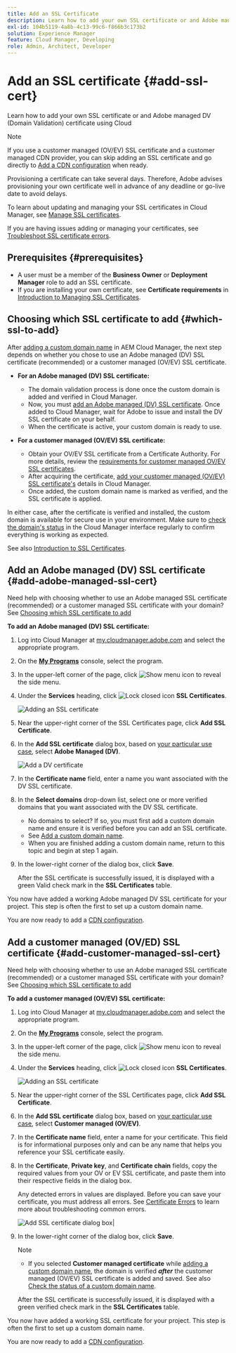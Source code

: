 ```yaml
---
title: Add an SSL Certificate
description: Learn how to add your own SSL certificate or and Adobe managed DV (Domain Validation) certificate using Cloud Manager's self-service tools.
exl-id: 104b5119-4a8b-4c13-99c6-f866b3c173b2
solution: Experience Manager
feature: Cloud Manager, Developing
role: Admin, Architect, Developer
---
```


# Add an SSL certificate {#add-ssl-cert}

Learn how to add your own SSL certificate or and Adobe managed DV (Domain Validation) certificate using Cloud

>[!NOTE]
>
>If you use a customer managed (OV/EV) SSL certificate and a customer managed CDN provider, you can skip adding an SSL certificate and go directly to [Add a CDN configuration](/help/implementing/cloud-manager/cdn-configurations/add-cdn-config.md) when ready.

Provisioning a certificate can take several days. Therefore, Adobe advises provisioning your own certificate well in advance of any deadline or go-live date to avoid delays.

To learn about updating and managing your SSL certificates in Cloud Manager, see [Manage SSL certificates](/help/implementing/cloud-manager/managing-ssl-certifications/managing-certificates.md).

If you are having issues adding or managing your certificates, see [Troubleshoot SSL certificate errors](/help/implementing/cloud-manager/managing-ssl-certifications/troubleshoot-ssl-cert.md).


## Prerequisites {#prerequisites}

* A user must be a member of the **Business Owner** or **Deployment Manager** role to add an SSL certificate.
* If you are installing your own certificate, see **Certificate requirements** in [Introduction to Managing SSL Certificates](/help/implementing/cloud-manager/managing-ssl-certifications/introduction-to-ssl-certificates.md#requirements).

## Choosing which SSL certificate to add {#which-ssl-to-add} 

After [adding a custom domain name](/help/implementing/cloud-manager/custom-domain-names/add-custom-domain-name.md) in AEM Cloud Manager, the next step depends on whether you chose to use an Adobe managed (DV) SSL certificate (recommended) or a customer managed (OV/EV) SSL certificate.

* **For an Adobe managed (DV) SSL certificate:**
    * The domain validation process is done once the custom domain is added and verified in Cloud Manager.
    * Now, you must [add an Adobe managed (DV) SSL certificate](#add-adobe-managed-ssl-cert).
    Once added to Cloud Manager, wait for Adobe to issue and install the DV SSL certificate on your behalf.
    * When the certificate is active, your custom domain is ready to use.

* **For a customer managed (OV/EV) SSL certificate:**

    * Obtain your OV/EV SSL certificate from a Certificate Authority. For more details, review the [requirements for customer managed OV/EV SSL certificates](/help/implementing/cloud-manager/managing-ssl-certifications/introduction-to-ssl-certificates.md#requirements).
    * After acquiring the certificate, [add your customer managed (OV/EV) SSL certificate's](#add-customer-manage-ssl-cert) details in Cloud Manager.
    * Once added, the custom domain name is marked as verified, and the SSL certificate is applied.

In either case, after the certificate is verified and installed, the custom domain is available for secure use in your environment. Make sure to [check the domain's status](/help/implementing/cloud-manager/custom-domain-names/check-domain-name-status.md) in the Cloud Manager interface regularly to confirm everything is working as expected.

See also [Introduction to SSL Certificates](/help/implementing/cloud-manager/managing-ssl-certifications/introduction-to-ssl-certificates.md).

## Add an Adobe managed (DV) SSL certificate {#add-adobe-managed-ssl-cert}

Need help with choosing whether to use an Adobe managed SSL certificate (recommended) or a customer managed SSL certificate with your domain? See [Choosing which SSL certificate to add](#which-ssl-to-add)

**To add an Adobe managed (DV) SSL certificate:**

1. Log into Cloud Manager at [my.cloudmanager.adobe.com](https://my.cloudmanager.adobe.com/) and select the appropriate program.
1. On the **[My Programs](/help/implementing/cloud-manager/navigation.md#my-programs)** console, select the program.
1. In the upper-left corner of the page, click ![Show menu icon](https://spectrum.adobe.com/static/icons/workflow_18/Smock_ShowMenu_18_N.svg) to reveal the side menu. 

1. Under the **Services** heading, click ![Lock closed icon](https://spectrum.adobe.com/static/icons/workflow_18/Smock_LockClosed_18_N.svg) **SSL Certificates**. 

   ![Adding an SSL certificate](/help/implementing/cloud-manager/assets/ssl/ssl-cert-add.png)

1. Near the upper-right corner of the SSL Certificates page, click **Add SSL Certificate**.

1. In the **Add SSL certificate** dialog box, based on [your particular use case](#which-ssl-to-add), select **Adobe Managed (DV)**.

    ![Add a DV certificate](/help/implementing/cloud-manager/assets/ssl/add-dv-certificate.png)

1. In the **Certificate name** field, enter a name you want associated with the DV SSL certificate.

1. In the **Select domains** drop-down list, select one or more verified domains that you want associated with the DV SSL certificate.
    * No domains to select? If so, you must first add a custom domain name and ensure it is verified before you can add an SSL certificate.
    * See [Add a custom domain name](/help/implementing/cloud-manager/custom-domain-names/add-custom-domain-name.md). 
    * When you are finished adding a custom domain name, return to this topic and begin at step 1 again.
    
1. In the lower-right corner of the dialog box, click **Save**.

    After the SSL certificate is successfully issued, it is displayed with a green Valid check mark in the **SSL Certificates** table. 

You now have added a working Adobe managed DV SSL certificate for your project. This step is often the first to set up a custom domain name.

You are now ready to add a [CDN configuration](/help/implementing/cloud-manager/cdn-configurations/add-cdn-config.md).

## Add a customer managed (OV/ED) SSL certificate {#add-customer-managed-ssl-cert}

<!-- IF THIS TOPIC GET UPDATED, REMEMBER TO UPDATE THE STEPS ALSO IN THE "MANAGE SSL CERTIFICATES TOPIC TOO -->

Need help with choosing whether to use an Adobe managed SSL certificate (recommended) or a customer managed SSL certificate with your domain? See [Choosing which SSL certificate to add](#which-ssl-to-add) 

**To add a customer managed (OV/EV) SSL certificate:**

1. Log into Cloud Manager at [my.cloudmanager.adobe.com](https://my.cloudmanager.adobe.com/) and select the appropriate program.

1. On the **[My Programs](/help/implementing/cloud-manager/navigation.md#my-programs)** console, select the program.

1. In the upper-left corner of the page, click ![Show menu icon](https://spectrum.adobe.com/static/icons/workflow_18/Smock_ShowMenu_18_N.svg) to reveal the side menu. 

1. Under the **Services** heading, click ![Lock closed icon](https://spectrum.adobe.com/static/icons/workflow_18/Smock_LockClosed_18_N.svg) **SSL Certificates**. 

   ![Adding an SSL certificate](/help/implementing/cloud-manager/assets/ssl/ssl-cert-add.png)

1. Near the upper-right corner of the SSL Certificates page, click **Add SSL Certificate**.

1. In the **Add SSL certificate** dialog box, based on [your particular use case](#which-ssl-to-add), select **Customer managed (OV/EV)**.

1. In the **Certificate name** field, enter a name for your certificate. 
This field is for informational purposes only and can be any name that helps you reference your SSL certificate easily.

1. In the **Certificate**, **Private key**, and **Certificate chain** fields, copy the required values from your OV or EV SSL certificate, and paste them into their respective fields in the dialog box.

    Any detected errors in values are displayed. Before you can save your certificate, you must address all errors. See [Certificate Errors](#certificate-errors) to learn more about troubleshooting common errors.

    ![Add SSL certificate dialog box](/help/implementing/cloud-manager/assets/ssl/ssl-cert-02.png)| 

1. In the lower-right corner of the dialog box, click **Save**.

    >[!NOTE]
    >
    >* If you selected **Customer managed certificate** while [adding a custom domain name](/help/implementing/cloud-manager/custom-domain-names/add-custom-domain-name.md), the domain is verified ***after*** the customer managed (OV/EV) SSL certificate is added and saved. See also [Check the status of a custom domain name](/help/implementing/cloud-manager/custom-domain-names/check-domain-name-status.md#how-to).

    After the SSL certificate is successfully issued, it is displayed with a green verified check mark in the **SSL Certificates** table. 

You now have added a working SSL certificate for your project. This step is often the first to set up a custom domain name.

You are now ready to add a [CDN configuration](/help/implementing/cloud-manager/cdn-configurations/add-cdn-config.md).
    






















<!--
## Add an SSL certificate {#add-ssl-cert}

1. Log into Cloud Manager at [my.cloudmanager.adobe.com](https://my.cloudmanager.adobe.com/) and select the appropriate program.
1. On the **[My Programs](/help/implementing/cloud-manager/navigation.md#my-programs)** console, select the program.
1. In the upper-left corner of the page, click ![Show menu icon](https://spectrum.adobe.com/static/icons/workflow_18/Smock_ShowMenu_18_N.svg) to reveal the side menu. 
1. Under the **Services** heading, click ![Lock closed icon](https://spectrum.adobe.com/static/icons/workflow_18/Smock_LockClosed_18_N.svg) **SSL Certificates**. 

   ![Adding an SSL certificate](/help/implementing/cloud-manager/assets/ssl/ssl-cert-add.png)

1. Near the upper-right corner of the SSL Certificates page, click **Add SSL Certificate**.

1. In the **Add SSL certificate** dialog box, based on [your particular use case](/help/implementing/cloud-manager/managing-ssl-certifications/introduction-to-ssl-certificates.md), do one of the following:

    | | Use case | Steps |
    | --- | --- | --- |
    | 1 | **Add an Adobe managed (DV) certificate** | **To add an Adobe managed (DV) SSL certificate:**<br>a. In the **Add SSL Certificate** dialog box, select the certificate type **Adobe managed (DV)**.<br>![Add a DV certificate](/help/implementing/cloud-manager/assets/ssl/add-dv-certificate.png)<br>b. In the **Certificate name** field, enter a name you want associated with the certificate.<br>c. In the **Select domains** drop-down list, select one or more domains that you want associated with the DV SSL certificate.<br>No domains to select? If so, it means that you must first add a custom domain name and ensure it is verified before you can add an SSL certificate. See [Add a custom domain name](/help/implementing/cloud-manager/custom-domain-names/add-custom-domain-name.md). When you are finished adding a custom domain name, return to this topic and begin at step 1 again.<br>d. Continue to step 7. |
    | 2 | **Add a customer managed (OV/EV) certificate** | **To add a customer managed (OV/EV) SSL certificate:**<br>a. In the **Add SSL Certificate** dialog box, select the certificate type **Customer managed (OV/EV)**.<br>b. In the **Certificate name** field, enter a name for your certificate. This field is for informational purposes only and can be any name that helps you reference your SSL certificate easily.<br>c. In the **Certificate**, **Private key**, and **Certificate chain** fields, paste the required values into their respective fields.<br>![Add SSL certificate dialog box](/help/implementing/cloud-manager/assets/ssl/ssl-cert-02.png)<br>Any detected errors in values are displayed. Before you can save your certificate, you must address all errors. See [Certificate Errors](#certificate-errors) to learn more about troubleshooting common errors.<br>d. Continue to step 7. | 

1. In the lower-right corner of the dialog box, click **Save**.

    >[!NOTE]
    >
    >* If you selected **Adobe managed certificate** while [adding a custom domain name](/help/implementing/cloud-manager/custom-domain-names/add-custom-domain-name.md), the domain is verified with the added certificate when the custom domain is added. 
    >
    >* If you selected **Customer managed certificate** while [adding a custom domain name](/help/implementing/cloud-manager/custom-domain-names/add-custom-domain-name.md), the domain is verified ***after*** the customer managed (OV/EV) SSL certificate is added and saved. See also [Check the status of a custom domain name](/help/implementing/cloud-manager/custom-domain-names/check-domain-name-status.md#how-to).

    After the SSL certificate is successfully issued, it is displayed with a green verified check mark in the **SSL Certificates** table. 

    You now have added a working SSL certificate for your project. This step is often the first to set up a custom domain name. 
    

* To learn about updating and managing your SSL certificates in Cloud Manager, see [Manage SSL certificates](/help/implementing/cloud-manager/managing-ssl-certifications/managing-certificates.md).

* If you are having issues adding or managing your certificates, see [Troubleshoot SSL certificate errors](/help/implementing/cloud-manager/managing-ssl-certifications/troubleshoot-ssl-cert.md). -->
